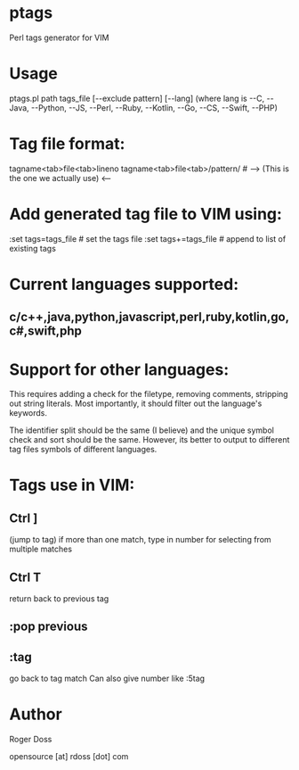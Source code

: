# ptags
Perl tags generator for VIM

# Usage
ptags.pl path tags_file [--exclude pattern] [--lang] (where lang is --C, --Java, --Python, --JS, --Perl, --Ruby, --Kotlin, --Go, --CS, --Swift, --PHP)

# Tag file format:

tagname\<tab\>file\<tab\>lineno
tagname\<tab\>file\<tab\>/pattern/ \# --> (This is the one we actually use) <--

# Add generated tag file to VIM using:

:set tags=tags\_file \# set the tags file
:set tags+=tags\_file \# append to list of existing tags

# Current languages supported:

## c/c++,java,python,javascript,perl,ruby,kotlin,go,c#,swift,php

# Support for other languages:

This requires adding a check for the filetype, removing comments,
stripping out string literals. Most importantly, it should filter out
the language's keywords. 

The identifier split should be the same (I believe) and the unique symbol 
check and sort should be the same. However, its better to output to different
tag files symbols of different languages.

# Tags use in VIM:

## Ctrl ] 
(jump to tag) if more than one match, type in number for selecting from multiple matches

## Ctrl T 
return back to previous tag

## :pop previous

## :tag 
go back to tag match
Can also give number like :5tag

# Author
Roger Doss

opensource [at] rdoss [dot] com
